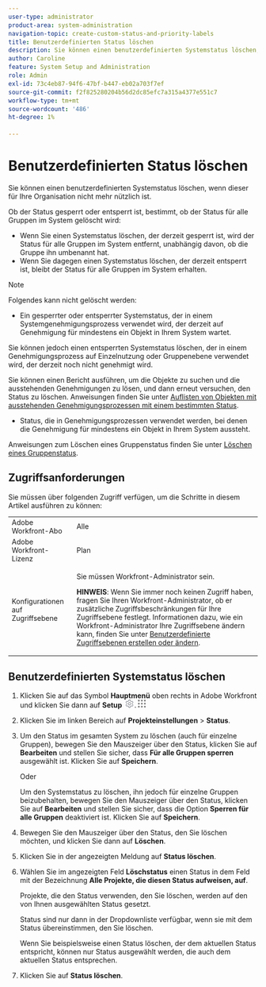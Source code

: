 ```yaml
---
user-type: administrator
product-area: system-administration
navigation-topic: create-custom-status-and-priority-labels
title: Benutzerdefinierten Status löschen
description: Sie können einen benutzerdefinierten Systemstatus löschen, wenn dieser für Ihre Organisation nicht mehr nützlich ist.
author: Caroline
feature: System Setup and Administration
role: Admin
exl-id: 73c4eb87-94f6-47bf-b447-eb02a703f7ef
source-git-commit: f2f825280204b56d2dc85efc7a315a4377e551c7
workflow-type: tm+mt
source-wordcount: '486'
ht-degree: 1%

---
```


# Benutzerdefinierten Status löschen

Sie können einen benutzerdefinierten Systemstatus löschen, wenn dieser für Ihre Organisation nicht mehr nützlich ist.

Ob der Status gesperrt oder entsperrt ist, bestimmt, ob der Status für alle Gruppen im System gelöscht wird:

* Wenn Sie einen Systemstatus löschen, der derzeit gesperrt ist, wird der Status für alle Gruppen im System entfernt, unabhängig davon, ob die Gruppe ihn umbenannt hat.
* Wenn Sie dagegen einen Systemstatus löschen, der derzeit entsperrt ist, bleibt der Status für alle Gruppen im System erhalten.


>[!NOTE]
>
>Folgendes kann nicht gelöscht werden:
>
>* Ein gesperrter oder entsperrter Systemstatus, der in einem Systemgenehmigungsprozess verwendet wird, der derzeit auf Genehmigung für mindestens ein Objekt in Ihrem System wartet.
>
>  Sie können jedoch einen entsperrten Systemstatus löschen, der in einem Genehmigungsprozess auf Einzelnutzung oder Gruppenebene verwendet wird, der derzeit noch nicht genehmigt wird.
>
>  Sie können einen Bericht ausführen, um die Objekte zu suchen und die ausstehenden Genehmigungen zu lösen, und dann erneut versuchen, den Status zu löschen. Anweisungen finden Sie unter [Auflisten von Objekten mit ausstehenden Genehmigungsprozessen mit einem bestimmten Status](../../../administration-and-setup/customize-workfront/creating-custom-status-and-priority-labels/list-objects-pending-approval-certain-status.md).
>
>* Status, die in Genehmigungsprozessen verwendet werden, bei denen die Genehmigung für mindestens ein Objekt in Ihrem System aussteht.

Anweisungen zum Löschen eines Gruppenstatus finden Sie unter [Löschen eines Gruppenstatus](../../../administration-and-setup/manage-groups/manage-group-statuses/delete-a-group-status.md).

## Zugriffsanforderungen

Sie müssen über folgenden Zugriff verfügen, um die Schritte in diesem Artikel ausführen zu können:

<table style="table-layout:auto"> 
 <col> 
 <col> 
 <tbody> 
  <tr> 
   <td role="rowheader">Adobe Workfront-Abo</td> 
   <td>Alle</td> 
  </tr> 
  <tr> 
   <td role="rowheader">Adobe Workfront-Lizenz</td> 
   <td>Plan</td> 
  </tr> 
  <tr> 
   <td role="rowheader">Konfigurationen auf Zugriffsebene</td> 
   <td> <p>Sie müssen Workfront-Administrator sein.</p> <p><b>HINWEIS</b>: Wenn Sie immer noch keinen Zugriff haben, fragen Sie Ihren Workfront-Administrator, ob er zusätzliche Zugriffsbeschränkungen für Ihre Zugriffsebene festlegt. Informationen dazu, wie ein Workfront-Administrator Ihre Zugriffsebene ändern kann, finden Sie unter <a href="../../../administration-and-setup/add-users/configure-and-grant-access/create-modify-access-levels.md" class="MCXref xref">Benutzerdefinierte Zugriffsebenen erstellen oder ändern</a>.</p> </td> 
  </tr> 
 </tbody> 
</table>

## Benutzerdefinierten Systemstatus löschen

1. Klicken Sie auf das Symbol **Hauptmenü** oben rechts in Adobe Workfront und klicken Sie dann auf **Setup** ![](assets/gear-icon-settings.png).![](assets/main-menu-icon.png)

1. Klicken Sie im linken Bereich auf **Projekteinstellungen** > **Status**.

1. Um den Status im gesamten System zu löschen (auch für einzelne Gruppen), bewegen Sie den Mauszeiger über den Status, klicken Sie auf **Bearbeiten** und stellen Sie sicher, dass **Für alle Gruppen sperren** ausgewählt ist. Klicken Sie auf **Speichern**.

   Oder

   Um den Systemstatus zu löschen, ihn jedoch für einzelne Gruppen beizubehalten, bewegen Sie den Mauszeiger über den Status, klicken Sie auf **Bearbeiten** und stellen Sie sicher, dass die Option **Sperren für alle Gruppen** deaktiviert ist. Klicken Sie auf **Speichern**.

1. Bewegen Sie den Mauszeiger über den Status, den Sie löschen möchten, und klicken Sie dann auf **Löschen**.
1. Klicken Sie in der angezeigten Meldung auf **Status löschen**.
1. Wählen Sie im angezeigten Feld **Löschstatus** einen Status in dem Feld mit der Bezeichnung **Alle Projekte, die diesen Status aufweisen, auf**.

   Projekte, die den Status verwenden, den Sie löschen, werden auf den von Ihnen ausgewählten Status gesetzt.

   Status sind nur dann in der Dropdownliste verfügbar, wenn sie mit dem Status übereinstimmen, den Sie löschen.

   Wenn Sie beispielsweise einen Status löschen, der dem aktuellen Status entspricht, können nur Status ausgewählt werden, die auch dem aktuellen Status entsprechen.

1. Klicken Sie auf **Status löschen**.
